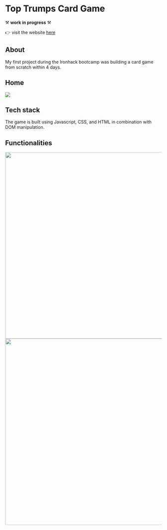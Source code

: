 # Top Trumps Card Game

⚒️ **work in progress** ⚒️

👉  visit the website [here](https://aylinuenal.github.io/TopTrumpsCardGame/)


## About

My first project during the Ironhack bootcamp was building a card game from scratch within 4 days.

## Home

<img src="https://res.cloudinary.com/dfy5clpwn/image/upload/v1617811521/Websites%20storage/Homepage_Game_yvhrd6.png">


## Tech stack

The game is built using Javascript, CSS, and HTML in combination with DOM manipulation.

## Functionalities


 <img src="https://res.cloudinary.com/dfy5clpwn/image/upload/v1617810509/Websites%20storage/Bildschirmfoto_2021-04-07_um_16.46.06_zniuji.png" width="600">
  <img src="https://res.cloudinary.com/dfy5clpwn/image/upload/v1617810493/Websites%20storage/Bildschirmfoto_2021-04-07_um_16.47.32_cnft6r.png" width="600">
